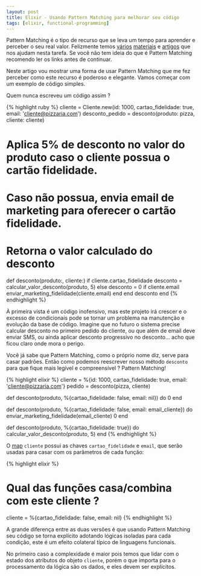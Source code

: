 ```yaml
---
layout: post
title: Elixir - Usando Pattern Matching para melhorar seu código
tags: [elixir, functional-programming]
---
```


Pattern Matching é o tipo de recurso que se leva um tempo para aprender e perceber o seu real valor. Felizmente temos [vários](http://elixir-lang.org/getting-started/pattern-matching.html) [materiais](https://elixirschool.com/pt/lessons/basics/pattern-matching/) e [artigos](http://philipsampaio.com.br/blog/2015/01/08/10-exemplos-de-pattern-matching-em-elixir) que nos ajudam nesta tarefa. Se você não tem ideia do que é Pattern Matching recomendo ler os links antes de continuar.

Neste artigo vou mostrar uma forma de usar Pattern Matching que me fez perceber como este recurso é poderoso e elegante. Vamos começar com um exemplo de código simples.

Quem nunca escreveu um código assim ?

{% highlight ruby %}
cliente = Cliente.new(id: 1000, cartao_fidelidade: true, email: 'cliente@pizzaria.com')
desconto_pedido = desconto(produto: pizza, cliente: cliente)

# Aplica 5% de desconto no valor do produto caso o cliente possua o cartão fidelidade.
# Caso não possua, envia email de marketing para oferecer o cartão fidelidade.
# Retorna o valor calculado do desconto
def desconto(produto:, cliente:)
    if cliente.cartao_fidelidade
        desconto = calcular_valor_desconto(produto, 5)
    else
        desconto = 0
        if cliente.email
            enviar_marketing_fidelidade(cliente.email)
        end
    end
    desconto
end
{% endhighlight %}

À primeira vista é um código inofensivo, mas este projeto irá crescer e o excesso de condicionais pode se tornar um problema na manutenção e evolução da base de código. Imagine que no futuro o sistema precise calcular desconto no primeiro pedido do cliente, ou que além de email deve enviar SMS, ou ainda aplicar desconto progressivo no desconto... acho que ficou claro onde mora o perigo.

Você já sabe que Pattern Matching, como o próprio nome diz, serve para casar padrões. Então como podemos reescrever nosso método `desconto` para que fique mais legível e compreensível ? Pattern Matching!

{% highlight elixir %}
cliente = %{id: 1000, cartao_fidelidade: true, email: 'cliente@pizzaria.com'}
pedido = desconto(pizza, cliente)

def desconto(produto, %{cartao_fidelidade: false, email: nil}) do
    0
end

def desconto(produto, %{cartao_fidelidade: false, email: email_cliente}) do
    enviar_marketing_fidelidade(email_cliente)
    0
end

def desconto(produto, %{cartao_fidelidade: true}) do
    calcular_valor_desconto(produto, 5)
end
{% endhighlight %}

O [map](http://elixir-lang.org/getting-started/keywords-and-maps.html#maps) `cliente` possui as chaves `cartao_fidelidade` e `email`, que serão usadas para casar com os parâmetros de cada função:

{% highlight elixir %}
# Qual das funções casa/combina com este cliente ?
cliente = %{cartao_fidelidade: false, email: nil}
{% endhighlight %}

A grande diferença entre as duas versões é que usando Pattern Matching seu código se torna explícito adotando lógicas isoladas para cada condição, este é um efeito colateral típico de linguagens funcionais.

No primeiro caso a complexidade é maior pois temos que lidar com o estado dos atributos do objeto `cliente`, porém o que importa para o processamento da lógica são os dados, e eles devem ser explícitos. 
